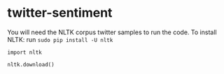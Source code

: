 # twitter-sentiment

You will need the NLTK corpus twitter samples to run the code.
To install NLTK: run `sudo pip install -U nltk`

`import nltk`

`nltk.download()`
